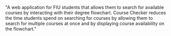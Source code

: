 "A web application for FIU students that allows them to search for available courses by interacting with their degree flowchart. Course Checker reduces the time students spend on searching for courses by allowing them to search for multiple courses at once and by displaying course availability on the flowchart." 
